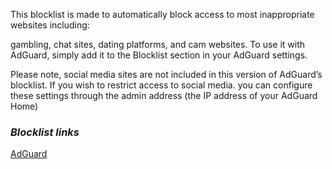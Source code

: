 This blocklist is made to automatically block access to most inappropriate websites including:

gambling, chat sites, dating platforms, and cam websites. To use it with AdGuard, simply add it to the Blocklist section in your AdGuard settings.

Please note, social media sites are not included in this version of AdGuard’s blocklist. If you wish to restrict access to social media.
you can configure these settings through the admin address (the IP address of your AdGuard Home)

### ***Blocklist links***

[AdGuard](https://raw.githubusercontent.com/virtualvoyager367/Adult-Websites-Blocklist-AdGuard-/master/AdultWebsiteBlocklist.txt)
